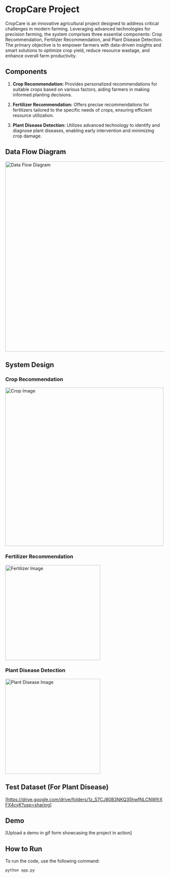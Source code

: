 # CropCare Project

CropCare is an innovative agricultural project designed to address critical challenges in modern farming. Leveraging advanced technologies for precision farming, the system comprises three essential components: Crop Recommendation, Fertilizer Recommendation, and Plant Disease Detection. The primary objective is to empower farmers with data-driven insights and smart solutions to optimize crop yield, reduce resource wastage, and enhance overall farm productivity.

## Components

1. **Crop Recommendation:** Provides personalized recommendations for suitable crops based on various factors, aiding farmers in making informed planting decisions.

2. **Fertilizer Recommendation:** Offers precise recommendations for fertilizers tailored to the specific needs of crops, ensuring efficient resource utilization.

3. **Plant Disease Detection:** Utilizes advanced technology to identify and diagnose plant diseases, enabling early intervention and minimizing crop damage.

## Data Flow Diagram

<img src="https://github.com/m-rishab/CropCare/assets/113618652/238ec4a3-41b3-4fd7-9d12-60aef8f9b3fe.jpg" alt="Data Flow Diagram" width="600"/>

## System Design

### Crop Recommendation
<img src="https://github.com/m-rishab/CropCare/assets/113618652/bffd0913-9882-4a02-a5b4-b03e27bf112c.png" alt="Crop Image" width="500"/>

### Fertilizer Recommendation
<img src="https://github.com/m-rishab/CropCare/assets/113618652/3190badd-54a3-4196-92d5-59d04fbc9dd7.png" alt="Fertilizer Image" width="300"/>

### Plant Disease Detection
<img src="https://github.com/m-rishab/CropCare/assets/113618652/2b3afd27-cf60-4399-8c85-e1b72f4af5ba.png" alt="Plant Disease Image" width="300"/>

## Test Dataset (For Plant Disease)

[https://drive.google.com/drive/folders/1z_S7CJ80B3NKQ35hwfNLCNWfrXFX4cyK?usp=sharing]


## Demo

[Upload a demo in gif form showcasing the project in action]

## How to Run

To run the code, use the following command:

```bash
python app.py
